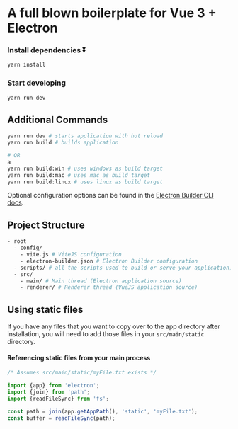 # A full blown boilerplate for Vue 3 + Electron

### Install dependencies ⏬

```bash
yarn install
```

### Start developing

```bash
yarn run dev
```

## Additional Commands

```bash
yarn run dev # starts application with hot reload
yarn run build # builds application

# OR
a
yarn run build:win # uses windows as build target
yarn run build:mac # uses mac as build target
yarn run build:linux # uses linux as build target
```

Optional configuration options can be found in the [Electron Builder CLI docs](https://www.electron.build/cli.html).
## Project Structure

```bash
- root
  - config/
    - vite.js # ViteJS configuration
    - electron-builder.json # Electron Builder configuration
  - scripts/ # all the scripts used to build or serve your application, change as you like.
  - src/
    - main/ # Main thread (Electron application source)
    - renderer/ # Renderer thread (VueJS application source)
```

## Using static files

If you have any files that you want to copy over to the app directory after installation, you will need to add those files in your `src/main/static` directory.

#### Referencing static files from your main process

```ts
/* Assumes src/main/static/myFile.txt exists */

import {app} from 'electron';
import {join} from 'path';
import {readFileSync} from 'fs';

const path = join(app.getAppPath(), 'static', 'myFile.txt');
const buffer = readFileSync(path);
```
